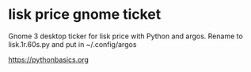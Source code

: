# lisk price gnome ticket 

Gnome 3 desktop ticker for lisk price with Python and argos. Rename to lisk.1r.60s.py and put in ~/.config/argos

https://pythonbasics.org
